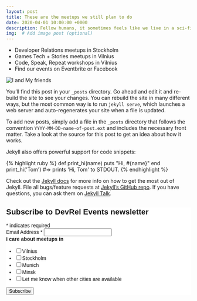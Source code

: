 ```yaml
---
layout: post
title: These are the meetups we still plan to do
date: 2020-04-01 10:00:00 +0000
description: Fellow humans, it sometimes feels like we live in a sci-fi novel. Despite all troubles, it is important to stay SANE, while our world and life are sorts of falling apart.<ul><li>Developer Relations meetups in Stockholm</li><li>Games Tech + Stories meetups in Vilnius</li><li>Code, Speak, Repeat workshops in Vilnius</li><li>Find our events on Eventbrite or Facebook</li></ul> # Add post description (optional)
img:  # Add image post (optional)
---
```

* Developer Relations meetups in Stockholm
* Games Tech + Stories meetups in Vilnius
* Code, Speak, Repeat workshops in Vilnius
* Find our events on Eventbrite or Facebook

![I and My friends]({{site.baseurl}}/assets/img/we-in-rest.jpg)

You’ll find this post in your `_posts` directory. Go ahead and edit it and re-build the site to see your changes. You can rebuild the site in many different ways, but the most common way is to run `jekyll serve`, which launches a web server and auto-regenerates your site when a file is updated.

To add new posts, simply add a file in the `_posts` directory that follows the convention `YYYY-MM-DD-name-of-post.ext` and includes the necessary front matter. Take a look at the source for this post to get an idea about how it works.

Jekyll also offers powerful support for code snippets:


{% highlight ruby %}
def print_hi(name)
  puts "Hi, #{name}"
end
print_hi('Tom')
#=> prints 'Hi, Tom' to STDOUT.
{% endhighlight %}

Check out the [Jekyll docs][jekyll-docs] for more info on how to get the most out of Jekyll. File all bugs/feature requests at [Jekyll’s GitHub repo][jekyll-gh]. If you have questions, you can ask them on [Jekyll Talk][jekyll-talk].

[jekyll-docs]: https://jekyllrb.com/docs/home
[jekyll-gh]:   https://github.com/jekyll/jekyll
[jekyll-talk]: https://talk.jekyllrb.com/

<!-- Begin Mailchimp Signup Form -->
<link href="//cdn-images.mailchimp.com/embedcode/classic-10_7.css" rel="stylesheet" type="text/css">
<style type="text/css">
	#mc_embed_signup{background:#fff; clear:left; font:14px Helvetica,Arial,sans-serif; }
	/* Add your own Mailchimp form style overrides in your site stylesheet or in this style block.
	   We recommend moving this block and the preceding CSS link to the HEAD of your HTML file. */
</style>
<div id="mc_embed_signup">
<form action="https://events.us4.list-manage.com/subscribe/post?u=ad086bf6f4bd17869249056f8&amp;id=1b847ea0a4" method="post" id="mc-embedded-subscribe-form" name="mc-embedded-subscribe-form" class="validate" target="_blank" novalidate>
    <div id="mc_embed_signup_scroll">
	<h2>Subscribe to DevRel Events newsletter</h2>
<div class="indicates-required"><span class="asterisk">*</span> indicates required</div>
<div class="mc-field-group">
	<label for="mce-EMAIL">Email Address  <span class="asterisk">*</span>
</label>
	<input type="email" value="" name="EMAIL" class="required email" id="mce-EMAIL">
</div>
<div class="mc-field-group input-group">
    <strong>I care about meetups in </strong>
    <ul><li><input type="checkbox" value="1" name="group[55291][1]" id="mce-group[55291]-55291-0"><label for="mce-group[55291]-55291-0">Vilnius</label></li>
<li><input type="checkbox" value="2" name="group[55291][2]" id="mce-group[55291]-55291-1"><label for="mce-group[55291]-55291-1">Stockholm</label></li>
<li><input type="checkbox" value="4" name="group[55291][4]" id="mce-group[55291]-55291-2"><label for="mce-group[55291]-55291-2">Munich</label></li>
<li><input type="checkbox" value="8" name="group[55291][8]" id="mce-group[55291]-55291-3"><label for="mce-group[55291]-55291-3">Minsk</label></li>
<li><input type="checkbox" value="16" name="group[55291][16]" id="mce-group[55291]-55291-4"><label for="mce-group[55291]-55291-4">Let me know when other cities are available</label></li>
</ul>
</div>
	<div id="mce-responses" class="clear">
		<div class="response" id="mce-error-response" style="display:none"></div>
		<div class="response" id="mce-success-response" style="display:none"></div>
	</div>    <!-- real people should not fill this in and expect good things - do not remove this or risk form bot signups-->
    <div style="position: absolute; left: -5000px;" aria-hidden="true"><input type="text" name="b_ad086bf6f4bd17869249056f8_1b847ea0a4" tabindex="-1" value=""></div>
    <div class="clear"><input type="submit" value="Subscribe" name="subscribe" id="mc-embedded-subscribe" class="button"></div>
    </div>
</form>
</div>

<!--End mc_embed_signup-->
